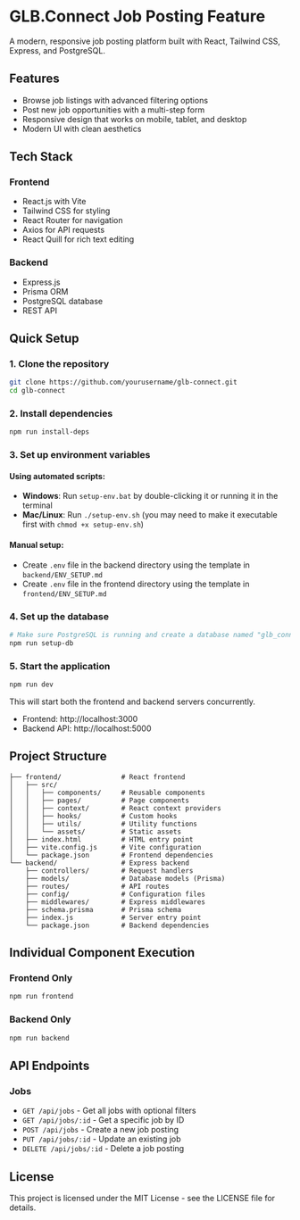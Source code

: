 # GLB.Connect Job Posting Feature

A modern, responsive job posting platform built with React, Tailwind CSS, Express, and PostgreSQL.

## Features

- Browse job listings with advanced filtering options
- Post new job opportunities with a multi-step form
- Responsive design that works on mobile, tablet, and desktop
- Modern UI with clean aesthetics

## Tech Stack

### Frontend
- React.js with Vite
- Tailwind CSS for styling
- React Router for navigation
- Axios for API requests
- React Quill for rich text editing

### Backend
- Express.js
- Prisma ORM
- PostgreSQL database
- REST API

## Quick Setup

### 1. Clone the repository
```bash
git clone https://github.com/yourusername/glb-connect.git
cd glb-connect
```

### 2. Install dependencies
```bash
npm run install-deps
```

### 3. Set up environment variables

#### Using automated scripts:
- **Windows**: Run `setup-env.bat` by double-clicking it or running it in the terminal
- **Mac/Linux**: Run `./setup-env.sh` (you may need to make it executable first with `chmod +x setup-env.sh`)

#### Manual setup:
- Create `.env` file in the backend directory using the template in `backend/ENV_SETUP.md`
- Create `.env` file in the frontend directory using the template in `frontend/ENV_SETUP.md`

### 4. Set up the database
```bash
# Make sure PostgreSQL is running and create a database named "glb_connect"
npm run setup-db
```

### 5. Start the application
```bash
npm run dev
```

This will start both the frontend and backend servers concurrently.
- Frontend: http://localhost:3000
- Backend API: http://localhost:5000

## Project Structure

```
├── frontend/               # React frontend
│   ├── src/
│   │   ├── components/     # Reusable components
│   │   ├── pages/          # Page components
│   │   ├── context/        # React context providers
│   │   ├── hooks/          # Custom hooks
│   │   ├── utils/          # Utility functions
│   │   └── assets/         # Static assets
│   ├── index.html          # HTML entry point
│   ├── vite.config.js      # Vite configuration
│   └── package.json        # Frontend dependencies
└── backend/                # Express backend
    ├── controllers/        # Request handlers
    ├── models/             # Database models (Prisma)
    ├── routes/             # API routes
    ├── config/             # Configuration files
    ├── middlewares/        # Express middlewares
    ├── schema.prisma       # Prisma schema
    ├── index.js            # Server entry point
    └── package.json        # Backend dependencies
```

## Individual Component Execution

### Frontend Only
```bash
npm run frontend
```

### Backend Only
```bash
npm run backend
```

## API Endpoints

### Jobs

- `GET /api/jobs` - Get all jobs with optional filters
- `GET /api/jobs/:id` - Get a specific job by ID
- `POST /api/jobs` - Create a new job posting
- `PUT /api/jobs/:id` - Update an existing job
- `DELETE /api/jobs/:id` - Delete a job posting

## License

This project is licensed under the MIT License - see the LICENSE file for details.
